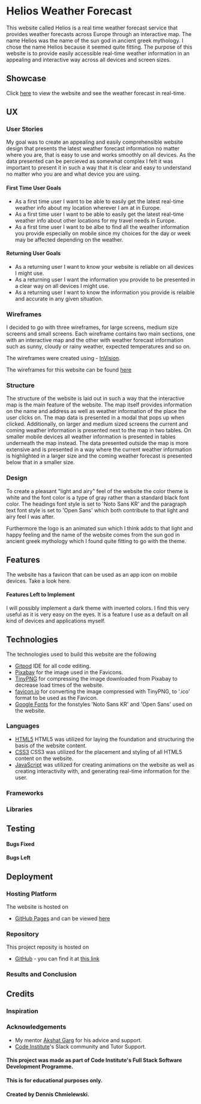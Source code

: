 # Helios Weather Forecast
This website called Helios is a real time weather forecast service that provides weather forecasts across Europe through an interactive map. The name Helios was the name of the sun god in ancient greek mythology. I chose the name Helios because it seemed quite fitting.
The purpose of this website is to provide easily accessible real-time weather information in an appealing and interactive way across all devices and screen sizes.




## Showcase
Click [here](https://tetrapak-dev.github.io/milestone-project-2/) to view the website and see the weather forecast in real-time.



## UX

### User Stories
My goal was to create an appealing and easily comprehensible website design that presents the latest weather forecast information no matter where you are, that is easy to use and works smoothly on all devices. As the data presented can be percieved as somewhat complex I felt it was important to present it in such a way that it is clear and easy to understand no matter who you are and what device you are using.

#### First Time User Goals
- As a first time user I want to be able to easily get the latest real-time weather info about my location wherever I am at in Europe.
- As a first time user I want to be able to easily get the latest real-time weather info about other locations for my travel needs in Europe.
- As a first time user I want to be albe to find all the weather information you provide especially on mobile since my choices for the day or week may be affected depending on the weather.

#### Returning User Goals
- As a returning user I want to know your website is reliable on all devices I might use.
- As a returning user I want the information you provide to be presented in a clear way on all devices I might use.
- As a returning user I want to know the information you provide is relaible and accurate in any given situation.





### Wireframes
I decided to go with three wireframes, for large screens, medium size screens and small screens. Each wireframe contains two main sections, one with an interactive map and the other with weather forecast information such as sunny, cloudy or rainy weather, expected temperatures and so on.

The wireframes were created using - [InVision](https://www.invisionapp.com/). 

The wireframes for this website can be found [here](https://dennischmielewski323696.invisionapp.com/freehand/Helios-Weather-Forecast-bgy1wmerW)



### Structure
The structure of the website is laid out in such a way that the interactive map is the main feature of the website. The map itself provides information on the name and address as well as weather information of the place the user clicks on. The map data is presented in a modal that pops up when clicked. Additionally, on larger and medium sized screens the current and coming weather information is presented next to the map in two tables. On smaller mobile devices all weather information is presented in tables underneath the map instead. The data presented outside the map is more extensive and is presented in a way where the current weather information is highlighted in a larger size and the coming weather forecast is presented below that in a smaller size.

### Design
To create a pleasant "light and airy" feel of the website the color theme is white and the font color is a type of gray rather than a standard black font color. The headings font style is set to 'Noto Sans KR' and the paragraph text font style is set to 'Open Sans' which both contribute to that light and airy feel I was after.

Furthermore the logo is an animated sun which I think adds to that light and happy feeling and the name of the website comes from the sun god in ancient greek mythology which I found quite fitting to go with the theme.


## Features
The website has a favicon that can be used as an app icon on mobile devices. Take a look here.





#### Features Left to Implement
I will possibly implement a dark theme with inverted colors. I find this very useful as it is very easy on the eyes. It is a feature I use as a default on all kind of devices and applications myself.




## Technologies
The technologies used to build this website are the following

- [Gitpod](https://www.gitpod.io/) IDE for all code editing.
- [Pixabay](https://pixabay.com/) for the image used in the Favicons. 
- [TinyPNG](https://tinypng.com/) for compressing the image downloaded from Pixabay to decrease load times of the website.
- [favicon.io](https://favicon.io/) for converting the image compressed with TinyPNG, to '.ico' format to be used as the Favicon. 
- [Google Fonts](https://fonts.google.com/share?selection.family=Noto%20Sans%20KR%7COpen%20Sans) for the fonstyles 'Noto Sans KR' and 'Open Sans' used on the website. 

### Languages 
- [HTML5](https://en.wikipedia.org/wiki/HTML5) HTML5 was utilized for laying the foundation and structuring the basis of the website content. 
- [CSS3](https://en.wikipedia.org/wiki/CSS#CSS_3) CSS3 was utilized for the placement and styling of all HTML5 content on the website. 
- [JavaScript](https://en.wikipedia.org/wiki/JavaScript) was utilized for creating animations on the website as well as creating interactivity with, and generating real-time information for the user.



### Frameworks


### Libraries 


## Testing































#### Bugs Fixed





#### Bugs Left






## Deployment

### Hosting Platform
The website is hosted on 
- [GitHub Pages](https://pages.github.com/) and can be viewed [here](https://tetrapak-dev.github.io/milestone-project-2/)


### Repository
This project reposity is hosted on  
- [GitHub](https://github.com/) - you can find it at [this link](https://tetrapak-dev.github.io/milestone-project-2/)

### Results and Conclusion


## Credits




### Inspiration


### Acknowledgements
- My mentor [Akshat Garg](https://github.com/akshatnitd) for his advice and support.
- [Code Institute](https://codeinstitute.net/)'s Slack community and Tutor Support.



#### This project was made as part of Code Institute's Full Stack Software Development Programme. 
#### This is for educational purposes only.
#### Created by Dennis Chmielewski.

